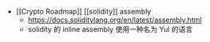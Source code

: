 - [[Crypto Roadmap]] [[solidity]] assembly
	- https://docs.soliditylang.org/en/latest/assembly.html
	- solidity 的 inline assembly 使用一种名为 Yul 的语言